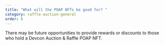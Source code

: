 ```yaml
---
title: "What will the POAP NFTs be good for? "
category: raffle-auction-general
order: 6
---
```

There may be future opportunities to provide rewards or discounts to those who hold a Devcon Auction & Raffle POAP NFT.